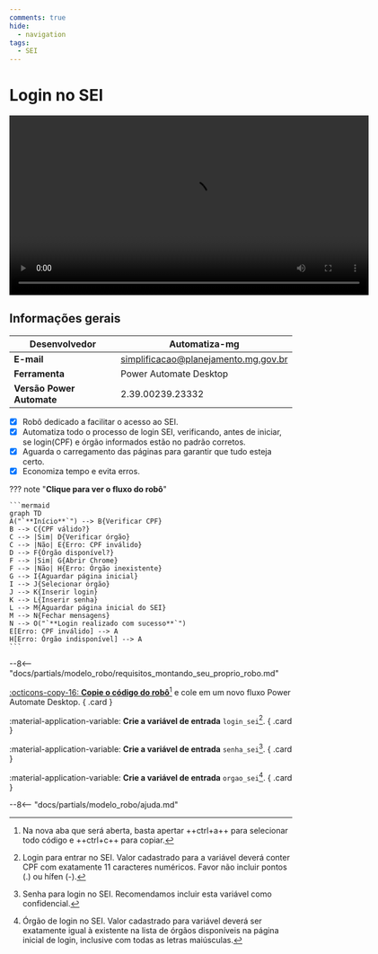 ```yaml
---
comments: true
hide:
  - navigation
tags:
  - SEI
---
```


# Login no SEI

<video width="640"  controls>
    <source src="#" type="video/mp4">
</video>

## Informações gerais

| **Desenvolvedor**| Automatiza-mg  |
| ----------- | ------------------------------------ |
| **E-mail**       | simplificacao@planejamento.mg.gov.br|
| **Ferramenta**    | Power Automate Desktop |
| **Versão Power Automate**    | 2.39.00239.23332 |

- [x] Robô dedicado a facilitar o acesso ao SEI.
- [x] Automatiza todo o processo de login SEI, verificando, antes de iniciar, se login(CPF) e órgão informados estão no padrão corretos.
- [x] Aguarda o carregamento das páginas para garantir que tudo esteja certo.
- [x] Economiza tempo e evita erros.

??? note "**Clique para ver o fluxo do robô**"

    ```mermaid
    graph TD
    A("`**Início**`") --> B{Verificar CPF}
    B --> C{CPF válido?}
    C --> |Sim| D{Verificar órgão}
    C --> |Não| E{Erro: CPF inválido}
    D --> F{Órgão disponível?}
    F --> |Sim| G{Abrir Chrome}
    F --> |Não| H{Erro: Órgão inexistente}
    G --> I{Aguardar página inicial}
    I --> J{Selecionar órgão}
    J --> K{Inserir login}
    K --> L{Inserir senha}
    L --> M{Aguardar página inicial do SEI}
    M --> N{Fechar mensagens}
    N --> O("`**Login realizado com sucesso**`")
    E[Erro: CPF inválido] --> A
    H[Erro: Órgão indisponível] --> A
    ```

--8<-- "docs/partials/modelo_robo/requisitos_montando_seu_proprio_robo.md"

<div class="grid" markdown>

[:octicons-copy-16: __Copie o código do robô__](https://raw.githubusercontent.com/automatiza-mg/biblioteca-de-robos/main/robos/login_sei.txt)[^1] e cole em um novo fluxo Power Automate Desktop.
{ .card }

:material-application-variable: __Crie a variável de entrada__ `login_sei`[^2].
{ .card }

:material-application-variable: __Crie a variável de entrada__ `senha_sei`[^3].
{ .card }

:material-application-variable: __Crie a variável de entrada__ `orgao_sei`[^4].
{ .card }

</div>

--8<-- "docs/partials/modelo_robo/ajuda.md"

[^1]: Na nova aba que será aberta, basta apertar ++ctrl+a++ para selecionar todo código e ++ctrl+c++ para copiar.
[^2]: Login para entrar no SEI. Valor cadastrado para a variável deverá conter CPF com exatamente 11 caracteres numéricos. Favor não incluir pontos (.) ou hífen (-).
[^3]: Senha para login no SEI. Recomendamos incluir esta variável como confidencial.
[^4]: Órgão de login no SEI. Valor cadastrado para variável deverá ser exatamente igual à existente na lista de órgãos disponíveis na página inicial de login, inclusive com todas as letras maiúsculas.
